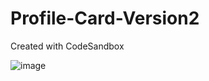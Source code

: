 # Profile-Card-Version2
Created with CodeSandbox   

![image](https://github.com/mperez132/Profile-Card-Version2/assets/56983046/142947b0-5de3-41cb-a9c1-b4d0ae64d3cf)
